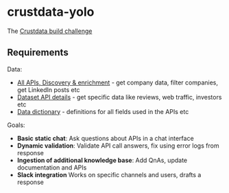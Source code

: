 # crustdata-yolo
The [Crustdata build challenge](https://docs.google.com/document/d/1xO8sFtVMyOMtElGCd0vZtzXQAGVFNFo9a9Xkfxu2yQA/preview?tab=t.0#heading=h.h39yx7l547to)

## Requirements
Data: 
- [All APIs, Discovery & enrichment](https://crustdata.notion.site/Crustdata-Discovery-And-Enrichment-API-c66d5236e8ea40df8af114f6d447ab48#f531a93b8e2d4bb1899ba6067c12c2d7) - get company data, filter companies, get LinkedIn posts etc
- [Dataset API details](https://crustdata.notion.site/Crustdata-Dataset-API-Detailed-Examples-b83bd0f1ec09452bb0c2cac811bba88c#ff964b2e316c49de8770e0bf2cf81f8a) - get specific data like reviews, web traffic, investors etc
- [Data dictionary](https://crustdata.notion.site/Crustdata-Data-Dictionary-c265aa415fda41cb871090cbf7275922) - definitions for all fields used in the APIs etc

Goals:  
- **Basic static chat**: Ask questions about APIs in a chat interface
- **Dynamic validation**: Validate API call answers, fix using error logs from response
- **Ingestion of additional knowledge base**: Add QnAs, update documentation and APIs
- **Slack integration**  Works on specific channels and users, drafts a response
